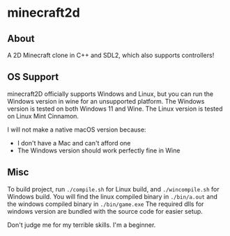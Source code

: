 # minecraft2d
## About
A 2D Minecraft clone in C++ and SDL2, which also supports controllers!

## OS Support
minecraft2D officially supports Windows and Linux, but you can run the Windows version in wine for an unsupported platform.
The Windows version is tested on both Windows 11 and Wine.
The Linux version is tested on Linux Mint Cinnamon.

I will not make a native macOS version because:
- I don't have a Mac and can't afford one
- The Windows version should work perfectly fine in Wine

## Misc
To build project, run `./compile.sh` for Linux build, and `./wincompile.sh` for Windows build.
You will find the linux compiled binary in `./bin/a.out` and the windows compiled binary in `./bin/game.exe`
The required dlls for windows version are bundled with the source code for easier setup.

Don't judge me for my terrible skills. I'm a beginner.
